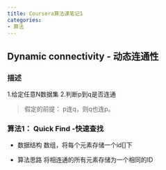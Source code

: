 ```yaml
---
title: Coursera算法课笔记1
categories:
- 算法
---
```


## Dynamic connectivity - 动态连通性
### 描述
 1.给定任意N数据集
 2.判断p到q是否连通

> 假定的前提： p连q，则q也连p。 

### 算法1： Quick Find -快速查找

* 数据结构
数组，将每个元素存储一个id[]下

* 算法思路
将相连通的所有元素存储为一个相同的ID






